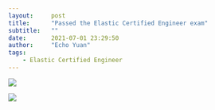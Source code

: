 ```yaml
---
layout:     post
title:      "Passed the Elastic Certified Engineer exam"
subtitle:   ""
date:       2021-07-01 23:29:50
author:     "Echo Yuan"
tags:
    - Elastic Certified Engineer
---
```


![](https://api.accredible.com/v1/frontend/credential_website_embed_image/badge/34584573)

![](https://api.accredible.com/v1/frontend/credential_website_embed_image/certificate/34584573)
